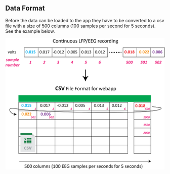 ## Data Format

Before the data can be loaded to the app they have to be converted to a csv file with a size of 500 columns (100 samples per second for 5 seconds). 
See the example below.

![Banner](/static/img/data_format.png)
